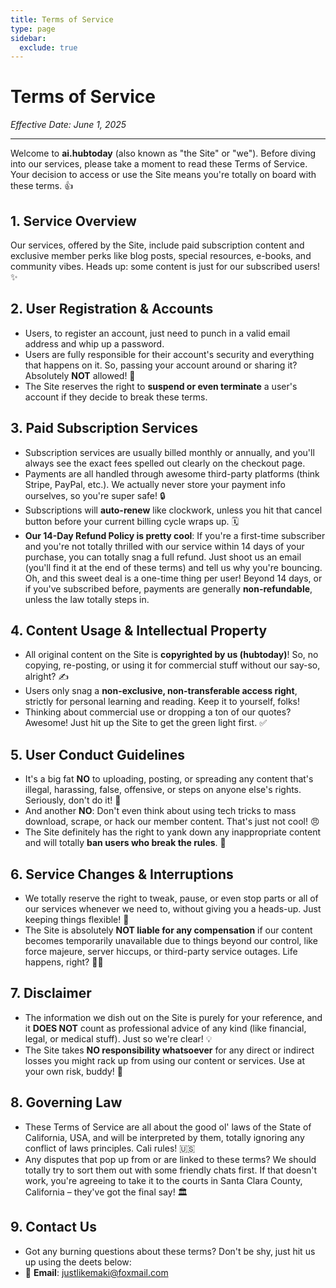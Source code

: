 ```yaml
---
title: Terms of Service
type: page
sidebar:
  exclude: true
---
```

# Terms of Service

*Effective Date: June 1, 2025*

---

Welcome to **ai.hubtoday** (also known as "the Site" or "we"). Before diving into our services, please take a moment to read these Terms of Service. Your decision to access or use the Site means you're totally on board with these terms. 👍

## 1. Service Overview
Our services, offered by the Site, include paid subscription content and exclusive member perks like blog posts, special resources, e-books, and community vibes. Heads up: some content is just for our subscribed users! ✨

## 2. User Registration & Accounts
- Users, to register an account, just need to punch in a valid email address and whip up a password.
- Users are fully responsible for their account's security and everything that happens on it. So, passing your account around or sharing it? Absolutely **NOT** allowed! 🚫
- The Site reserves the right to **suspend or even terminate** a user's account if they decide to break these terms.

## 3. Paid Subscription Services
- Subscription services are usually billed monthly or annually, and you'll always see the exact fees spelled out clearly on the checkout page.
- Payments are all handled through awesome third-party platforms (think Stripe, PayPal, etc.). We actually never store your payment info ourselves, so you're super safe! 🔒
- Subscriptions will **auto-renew** like clockwork, unless you hit that cancel button before your current billing cycle wraps up. 🗓️
- **Our 14-Day Refund Policy is pretty cool**: If you're a first-time subscriber and you're not totally thrilled with our service within 14 days of your purchase, you can totally snag a full refund. Just shoot us an email (you'll find it at the end of these terms) and tell us why you're bouncing. Oh, and this sweet deal is a one-time thing per user! Beyond 14 days, or if you've subscribed before, payments are generally **non-refundable**, unless the law totally steps in.

## 4. Content Usage & Intellectual Property
- All original content on the Site is **copyrighted by us (hubtoday)**! So, no copying, re-posting, or using it for commercial stuff without our say-so, alright? ✍️
- Users only snag a **non-exclusive, non-transferable access right**, strictly for personal learning and reading. Keep it to yourself, folks!
- Thinking about commercial use or dropping a ton of our quotes? Awesome! Just hit up the Site to get the green light first. ✅

## 5. User Conduct Guidelines
- It's a big fat **NO** to uploading, posting, or spreading any content that's illegal, harassing, false, offensive, or steps on anyone else's rights. Seriously, don't do it! 🛑
- And another **NO**: Don't even think about using tech tricks to mass download, scrape, or hack our member content. That's just not cool! 😠
- The Site definitely has the right to yank down any inappropriate content and will totally **ban users who break the rules**. 🔨

## 6. Service Changes & Interruptions
- We totally reserve the right to tweak, pause, or even stop parts or all of our services whenever we need to, without giving you a heads-up. Just keeping things flexible! 🔄
- The Site is absolutely **NOT liable for any compensation** if our content becomes temporarily unavailable due to things beyond our control, like force majeure, server hiccups, or third-party service outages. Life happens, right? 🤷‍♀️

## 7. Disclaimer
- The information we dish out on the Site is purely for your reference, and it **DOES NOT** count as professional advice of any kind (like financial, legal, or medical stuff). Just so we're clear! 💡
- The Site takes **NO responsibility whatsoever** for any direct or indirect losses you might rack up from using our content or services. Use at your own risk, buddy! 😬

## 8. Governing Law
- These Terms of Service are all about the good ol' laws of the State of California, USA, and will be interpreted by them, totally ignoring any conflict of laws principles. Cali rules! 🇺🇸
- Any disputes that pop up from or are linked to these terms? We should totally try to sort them out with some friendly chats first. If that doesn't work, you're agreeing to take it to the courts in Santa Clara County, California – they've got the final say! 🏛️

## 9. Contact Us
- Got any burning questions about these terms? Don't be shy, just hit us up using the deets below:
- 📧 **Email**: [justlikemaki@foxmail.com](mailto:justlikemaki@foxmail.com)